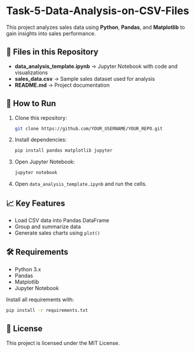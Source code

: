 # Task-5-Data-Analysis-on-CSV-Files

This project analyzes sales data using **Python**, **Pandas**, and **Matplotlib** to gain insights into sales performance.

## 📁 Files in this Repository
- **data_analysis_template.ipynb** → Jupyter Notebook with code and visualizations  
- **sales_data.csv** → Sample sales dataset used for analysis  
- **README.md** → Project documentation  

## 🚀 How to Run
1. Clone this repository:
   ```bash
   git clone https://github.com/YOUR_USERNAME/YOUR_REPO.git
   ```
2. Install dependencies:
   ```bash
   pip install pandas matplotlib jupyter
   ```
3. Open Jupyter Notebook:
   ```bash
   jupyter notebook
   ```
4. Open `data_analysis_template.ipynb` and run the cells.

## 📈 Key Features
- Load CSV data into Pandas DataFrame  
- Group and summarize data  
- Generate sales charts using `plot()`

## 🛠 Requirements
- Python 3.x  
- Pandas  
- Matplotlib  
- Jupyter Notebook  

Install all requirements with:
```bash
pip install -r requirements.txt
```

## 📜 License
This project is licensed under the MIT License.
